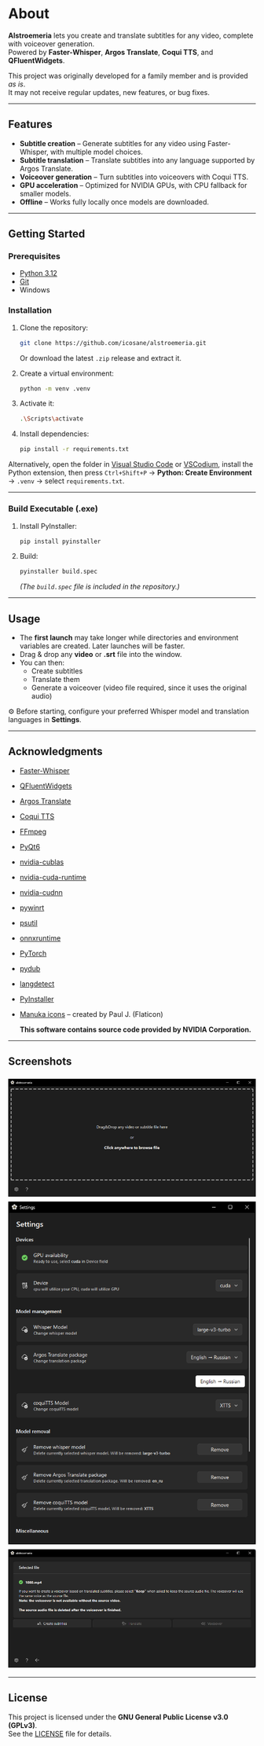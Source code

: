 # About

**Alstroemeria** lets you create and translate subtitles for any video, complete with voiceover generation.  
Powered by **Faster-Whisper**, **Argos Translate**, **Coqui TTS**, and **QFluentWidgets**.

This project was originally developed for a family member and is provided *as is*.  
It may not receive regular updates, new features, or bug fixes.

---

## Features

- **Subtitle creation** – Generate subtitles for any video using Faster-Whisper, with multiple model choices.  
- **Subtitle translation** – Translate subtitles into any language supported by Argos Translate.  
- **Voiceover generation** – Turn subtitles into voiceovers with Coqui TTS.  
- **GPU acceleration** – Optimized for NVIDIA GPUs, with CPU fallback for smaller models.  
- **Offline** – Works fully locally once models are downloaded.  

---

## Getting Started

### Prerequisites
- [Python 3.12](https://www.python.org/downloads/release/python-3129/)  
- [Git](https://git-scm.com/downloads)  
- Windows  

### Installation

1. Clone the repository:
   ```bash
   git clone https://github.com/icosane/alstroemeria.git
   ```
   Or download the latest `.zip` release and extract it.

2. Create a virtual environment:
   ```bash
   python -m venv .venv
   ```

3. Activate it:
   ```bash
   .\Scripts\activate
   ```

4. Install dependencies:
   ```bash
   pip install -r requirements.txt
   ```

Alternatively, open the folder in [Visual Studio Code](https://code.visualstudio.com/download) or [VSCodium](https://github.com/VSCodium/vscodium/releases), install the Python extension, then press `Ctrl+Shift+P` → **Python: Create Environment** → `.venv` → select `requirements.txt`.

---

### Build Executable (.exe)

1. Install PyInstaller:
   ```bash
   pip install pyinstaller
   ```
2. Build:
   ```bash
   pyinstaller build.spec
   ```
   *(The `build.spec` file is included in the repository.)*
---

## Usage

- The **first launch** may take longer while directories and environment variables are created. Later launches will be faster.  
- Drag & drop any **video** or **.srt** file into the window.  
- You can then:
  - Create subtitles  
  - Translate them  
  - Generate a voiceover (video file required, since it uses the original audio)  

⚙️ Before starting, configure your preferred Whisper model and translation languages in **Settings**.

---

## Acknowledgments

- [Faster-Whisper](https://github.com/SYSTRAN/faster-whisper)  
- [QFluentWidgets](https://github.com/zhiyiYo/PyQt-Fluent-Widgets)  
- [Argos Translate](https://github.com/argosopentech/argos-translate)  
- [Coqui TTS](https://github.com/idiap/coqui-ai-TTS)  
- [FFmpeg](https://ffmpeg.org/)  
- [PyQt6](https://pypi.org/project/PyQt6/)  
- [nvidia-cublas](https://pypi.org/project/nvidia-cublas-cu12/)  
- [nvidia-cuda-runtime](https://pypi.org/project/nvidia-cuda-runtime-cu12/)  
- [nvidia-cudnn](https://pypi.org/project/nvidia-cudnn-cu12/)  
- [pywinrt](https://github.com/pywinrt/pywinrt)  
- [psutil](https://github.com/giampaolo/psutil)  
- [onnxruntime](https://github.com/microsoft/onnxruntime)  
- [PyTorch](https://pytorch.org/)  
- [pydub](https://github.com/jiaaro/pydub)  
- [langdetect](https://github.com/Mimino666/langdetect)  
- [PyInstaller](https://pyinstaller.org/)  
- [Manuka icons](https://www.flaticon.com/free-icon/myrtus_8868385) – created by Paul J. (Flaticon)

   **This software contains source code provided by NVIDIA Corporation.**
---

## Screenshots

<div style="display: flex; flex-direction: column;">
    <img src="./assets/1.png" alt="UI Screenshot" style="margin: 5px 0;" />
    <img src="./assets/2.png" alt="UI Screenshot" style="margin: 5px 0;"/>
    <img src="./assets/3.png" alt="UI Screenshot" style="margin: 5px 0;"/>
</div>  

---

## License

This project is licensed under the **GNU General Public License v3.0 (GPLv3)**.  
See the [LICENSE](./LICENSE) file for details.
